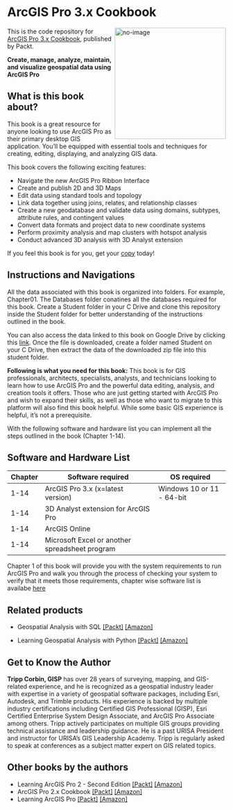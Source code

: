 # ArcGIS Pro 3.x Cookbook

<a href="https://www.packtpub.com/product/arcgis-pro-3x-cookbook-second-edition/9781837631704"><img src="https://content.packt.com/B19715/cover_image_small.jpg" alt="no-image" height="256px" align="right"></a>

This is the code repository for [ArcGIS Pro 3.x Cookbook](https://www.packtpub.com/product/arcgis-pro-3x-cookbook-second-edition/9781837631704), published by Packt.

**Create, manage, analyze, maintain, and visualize geospatial data using ArcGIS Pro**

## What is this book about?
This book is a great resource for anyone looking to use ArcGIS Pro as their primary desktop GIS application. You’ll be equipped with essential tools and techniques for creating, editing, displaying, and analyzing GIS data.

This book covers the following exciting features:
* Navigate the new ArcGIS Pro Ribbon Interface
* Create and publish 2D and 3D Maps
* Edit data using standard tools and topology
* Link data together using joins, relates, and relationship classes
* Create a new geodatabase and validate data using domains, subtypes, attribute rules, and contingent values
* Convert data formats and project data to new coordinate systems
* Perform proximity analysis and map clusters with hotspot analysis
* Conduct advanced 3D analysis with 3D Analyst extension

If you feel this book is for you, get your [copy](https://www.amazon.com/ArcGIS-Pro-3-x-Cookbook-geospatial-ebook/dp/B0C3CT4HMC/ref=sr_1_1?crid=2AK2QB8CZNMTG&dib=eyJ2IjoiMSJ9.l9dz0J66AS1NSd9y1VvV1xrYIfdrz6AszEXE1gKjiC_kz3fZSYdBvPQtLicQq6hwjAyD8Jolmfq15XYQrrgg2v6at6hLECPXY5ZgtU0UK5m-gtcZl1a_1oPAWQ2btwNtqHePTa54Q-HjmPVtjqtE3VeS-cYmp3Ys-lFC15P1fTgyQAYByRkfbeWipxLt55I5us8H03j--p4n9xf4JWw2Um0ygVL_NMhRsWgSnooDHaI.leh5Teadgho90XqGjuFoXgBEEd_nOMsd5CroY4b4vOw&dib_tag=se&keywords=arcgis+pro+3.x+cookbook&qid=1711620199&sprefix=arcgis+pro+3.x+cookboo%2Caps%2C454&sr=8-1) today!

## Instructions and Navigations
All the data associated with this book is organized into folders. For example, Chapter01. The Databases folder conatines all the databases required for this book.
Create a Student folder in your C Drive and clone this repository inside the Student folder for better understanding of the instructions outlined in the book. 

You can also access the data linked to this book on Google Drive by clicking this [link](https://drive.google.com/file/d/1wfEIHiF18uzbBeZ_AxKp8NDS101HB5Q1/view?usp=drive_link). Once the file is downloaded, create a folder named Student on your C Drive, then extract the data of the downloaded zip file into this student folder.

**Following is what you need for this book:**
This book is for GIS professionals, architects, specialists, analysts, and technicians looking to learn how to use ArcGIS Pro and the powerful data editing, analysis, and creation tools it offers. Those who are just getting started with ArcGIS Pro and wish to expand their skills, as well as those who want to migrate to this platform will also find this book helpful. While some basic GIS experience is helpful, it’s not a prerequisite.

With the following software and hardware list you can implement all the steps outlined in the book (Chapter 1-14).
## Software and Hardware List
| Chapter | Software required | OS required |
| -------- | ------------------------------------ | ----------------------------------- |
| 1-14 | ArcGIS Pro 3.x (x=latest version) | Windows 10 or 11 - 64-bit |
| 1-14 | 3D Analyst extension for ArcGIS Pro |    |
| 1-14 | ArcGIS Online |  |
| 1-14 | Microsoft Excel or another spreadsheet program|   |

Chapter 1 of this book will provide you with the system requirements to run ArcGIS Pro and walk you through the process of checking your system to verify that it meets those requirements,
chapter wise software list is availabe [here](https://github.com/PacktPublishing/ArcGIS-Pro-3.x-Cookbook/blob/main/Software%20Hardware%20List.pdf)

## Related products
* Geospatial Analysis with SQL [[Packt]](https://www.packtpub.com/product/geospatial-analysis-with-sql/9781835083147?_gl=1*1xiot15*_gcl_au*MTc5MDQxMTI0LjE3MDQ4NzY0MzQ.*_ga*MTI3MTI1MDc3LjE3MDQ4NzY0MzU.*_ga_Q4R8G7SJDK*MTcxMjIxOTQxNC4yOC4xLjE3MTIyMjc5NTguNTAuMC4w) [[Amazon]](https://www.amazon.com/Geospatial-Analysis-SQL-hands-performing/dp/1835083145/ref=sr_1_1?crid=1JEWEC6RJS7ZA&dib=eyJ2IjoiMSJ9.JnzVk1Ql2Jx5Oicl9-NbagbjtZkzh-FT_JoNNQUAeN-KlFqdU7jhIJpoht4DRfFX75m3M0Vev243JpN2vqmHA6TBEfhJmO1f5A2ex8WAsMyB18Qn5DW3dKoG1Ql7uLTdh-YIdHX3id6kz8lbe5O6X9hJ2xmeSfceAlzg6TfvAB_51_TFOnVSI1tF7OMeLZ-miTFO8e1eNdRAWn6kq8W-SO52XlUPuLPHn8-9EBSqWjU.MUnS8Zt2mFQgi1U2wSW_DjmANyVcv9v7d3dVQRIcSlQ&dib_tag=se&keywords=Geospatial+Analysis+with+SQL&qid=1712227891&sprefix=geospatial+analysis+with+sql%2Caps%2C336&sr=8-1)

* Learning Geospatial Analysis with Python [[Packt]](https://www.packtpub.com/product/learning-geospatial-analysis-with-python-fourth-edition/9781837639175) [[Amazon]](https://www.amazon.com/Learning-Geospatial-Analysis-Python-techniques/dp/1837639175/ref=sr_1_1?crid=RBA7GJIKRNLN&dib=eyJ2IjoiMSJ9.qmYA7EaBFtY719N5euiUTRD8Z8owlMKLg3BAr4c061sVBifHJZLqNyBLNWqlGxiCQNY-xW_9RoIfgylMCzV_EZDMJ0A_r4mNpXKGYs-3p5fTqj4BllSf3DQCrsXPozsj8_KL3jWMZoQjqJfQBxzFobkA8SWd1A7LYyej5bWypuT_NYzJjGVdBHcN-Ni50BafCTGibBp6gXEK2RcoilBYlqhrLBKAMbRv5tPjamB_UYE.MEgwFPfglvZxzgVrTmeinLGcoZ7GARjo2eBKbIsmDHs&dib_tag=se&keywords=Learning+Geospatial+Analysis+with+Python&qid=1712228099&sprefix=learning+geospatial+analysis+with+python%2Caps%2C386&sr=8-1)

## Get to Know the Author
**Tripp Corbin, GISP**
 has over 28 years of surveying, mapping, and GIS-related experience, and he is recognized as a geospatial industry leader with expertise in a variety of geospatial software packages, including Esri, Autodesk, and Trimble products. His experience is backed by multiple industry certifications including Certified GIS Professional (GISP), Esri Certified Enterprise System Design Associate, and ArcGIS Pro Associate among others.
Tripp actively participates on multiple GIS groups providing technical assistance and leadership guidance. He is a past URISA President and instructor for URISA’s GIS Leadership Academy. Tripp is regularly asked to speak at conferences as a subject matter expert on GIS related topics.

## Other books by the authors
* Learning ArcGIS Pro 2 - Second Edition [[Packt]](https://www.packtpub.com/product/learning-arcgis-pro-2-second-edition/9781839210228) [[Amazon]](https://www.amazon.com/Learning-ArcGIS-Pro-beginners-geospatial-ebook/dp/B089B5GNLQ/ref=sr_1_1?crid=30V4O2JLO31H7&dib=eyJ2IjoiMSJ9.QrasFuF5cEp-Sd7o6e10hUdaTp1NO_Ynvn-_R7hY1hMIFVwoBjWODsqrX9ZQBLalYiVwC-PrgIDZmhinqGN4X1BK4k800dNEnCOhEm21MXgBTiiKwqG3JmAyGW3aL0EgfQRUywAuB7NjJ9AxBvUixh0GB_5x3lMdepLk132GyWzV3jIb73rgYRDNUH2z71KpbhgjvRDIbRz-Ahd4jkcgNwh0wjjLZ7Dq9GIsqW8qKHA.g0Vk2g05-2w_8R_pZovD-jh2_dNcogRLkAuDwGqrPOk&dib_tag=se&keywords=Learning+ArcGIS+Pro+2+-+Second+Edition&qid=1711620867&sprefix=learning+arcgis+pro+2+-+second+edition%2Caps%2C770&sr=8-1)
* ArcGIS Pro 2.x Cookbook [[Packt]](https://www.packtpub.com/product/arcgis-pro-2x-cookbook/9781788299039) [[Amazon]](https://www.amazon.com/ArcGIS-Pro-2-x-Cookbook-geographic-ebook/dp/B0753D4L4F/ref=sr_1_1?crid=331NNCA8YMGQF&dib=eyJ2IjoiMSJ9.-FF6b5ZLigu2ZU0U6JnO2h17GR31Cy_K16RizhabV4M9hktqFuhK6FaaWtvuQdUjT5QxeKuPPFmind-nFi-t6svVLlVaZh8pidJIW-UILeVa-vDIi6WKuRMQAH6OKCAFfsJArWsWkQ9o4aPzoUYWkMBg9U8A5b4iXRQrurP-Q3gr7iuAxsl_JIyfZGipQQrMw_UZAA1Gx0dIv0SS1ISyTYa7j4nDvSI27HsdKGJLt0A.pAxyDH4oBvvsWx7mWmG1VvrvzDZfDsT9TwGwCsjIfMI&dib_tag=se&keywords=ArcGIS+Pro+2.x+Cookbook&qid=1711620936&sprefix=arcgis+pro+2.x+cookbook%2Caps%2C405&sr=8-1)
* Learning ArcGIS Pro [[Packt]](https://www.packtpub.com/product/learning-arcgis-pro/9781785284496) [[Amazon]](https://www.amazon.com/Learning-ArcGIS-Pro-maintain-powerful-ebook/dp/B013QA809S/ref=sr_1_4?crid=35C9NUYXRYYRQ&dib=eyJ2IjoiMSJ9.6Sr8MBbOQCqADyqvGHQzBy_20GJZybkdkyVx5rVSCSYIFVwoBjWODsqrX9ZQBLalNKX_G7CIwLrJGpdZTJA8m0Z-h372HR70wU28wmZP8UCHmLm9q0MvTGJbMu6IDvaZOeLTOXD8FoK75R0Mzkg8x1lxEoRuTCy0HqpBv4L4mPZOONXWKO91bBszFEwuLbZg9jYb7KGeLlUuACT0KEPXYiLnRMdpbpbaziSm2ai1ZJg.tES4ksXpB-MEVXelGT8QtxUNjspLxD6AilNkfD-HQ7c&dib_tag=se&keywords=Learning+ArcGIS+Pro&qid=1712315912&sprefix=learning+arcgis+pro%2Caps%2C322&sr=8-4)
